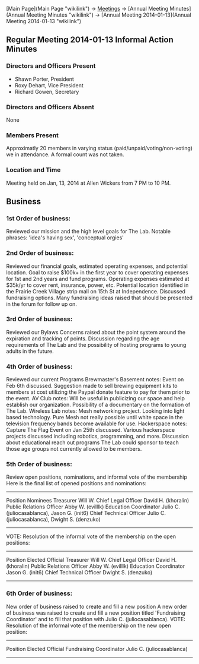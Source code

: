 [Main Page](Main Page "wikilink") -\> [Meetings](Meetings "wikilink")
-\> [Annual Meeting Minutes](Annual Meeting Minutes "wikilink") -\>
[Annual Meeting 2014-01-13](Annual Meeting 2014-01-13 "wikilink")

Regular Meeting 2014-01-13 Informal Action Minutes
--------------------------------------------------

### Directors and Officers Present

-   Shawn Porter, President
-   Roxy Dehart, Vice President
-   Richard Gowen, Secretary

### Directors and Officers Absent

None

### Members Present

Approximatly 20 members in varying status
(paid/unpaid/voting/non-voting) we in attendance. A formal count was not
taken.

### Location and Time

Meeting held on Jan, 13, 2014 at Allen Wickers from 7 PM to 10 PM.

Business
--------

### 1st Order of business:

Reviewed our mission and the high level goals for The Lab. Notable
phrases: 'idea's having sex', 'conceptual orgies'

### 2nd Order of business:

Reviewed our financial goals, estimated operating expenses, and
potential location. Goal to raise \$100k+ in the first year to cover
operating expenses for 1st and 2nd years and fund programs. Operating
expenses estimated at \$35k/yr to cover rent, insurance, power, etc.
Potential location identified in the Prairie Creek Village strip mall on
15th St at Independence. Discussed fundraising options. Many fundraising
ideas raised that should be presented in the forum for follow up on.

### 3rd Order of business:

Reviewed our Bylaws Concerns raised about the point system around the
expiration and tracking of points. Discussion regarding the age
requirements of The Lab and the possibility of hosting programs to young
adults in the future.

### 4th Order of business:

Reviewed our current Programs Brewmaster's Basement notes: Event on Feb
6th discussed. Suggestion made to sell brewing equipment kits to members
at cost utilizing the Paypal donate feature to pay for them prior to the
event. AV Club notes: Will be useful in publicizing our space and help
establish our organization. Possibility of a documentary on the
formation of The Lab. Wireless Lab notes: Mesh networking project.
Looking into light based technology. Pure Mesh not really possible until
white space in the television frequency bands become available for use.
Hackerspace notes: Capture The Flag Event on Jan 25th discussed. Various
hackerspace projects discussed including robotics, programming, and
more. Discussion about educational reach out programs The Lab could
sponsor to teach those age groups not currently allowed to be members.

### 5th Order of business:

Review open positions, nominations, and informal vote of the membership
Here is the final list of opened positions and nominations:

  -------------------------- -------------------------------------------------
  Position                   Nominees
  Treasurer                  Will W.
  Chief Legal Officer        David H. (khoralin)
  Public Relations Officer   Abby W. (evilllk)
  Education Coordinator      Julio C. (juliocasablanca), Jason G. (init6)
  Chief Technical Officer    Julio C. (juliocasablanca), Dwight S. (denzuko)
  -------------------------- -------------------------------------------------

VOTE: Resolution of the informal vote of the membership on the open
positions:

  -------------------------- ---------------------
  Position                   Elected Official
  Treasurer                  Will W.
  Chief Legal Officer        David H. (khoralin)
  Public Relations Officer   Abby W. (evilllk)
  Education Coordinator      Jason G. (init6)
  Chief Technical Officer    Dwight S. (denzuko)
  -------------------------- ---------------------

### 6th Order of business:

New order of business raised to create and fill a new position A new
order of business was raised to create and fill a new position titled
'Fundraising Coordinator' and to fill that position with Julio C.
(juliocasablanca). VOTE: Resolution of the informal vote of the
membership on the new open position:

  ------------------------- ----------------------------
  Position                  Elected Official
  Fundraising Coordinator   Julio C. (juliocasablanca)
  ------------------------- ----------------------------


